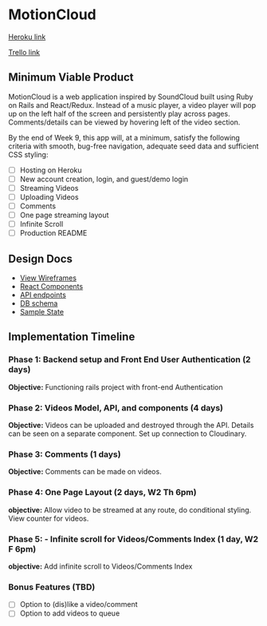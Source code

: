 # MotionCloud

[Heroku link][heroku]

[Trello link][trello]

[heroku]: http://www.herokuapp.com

[trello]: https://trello.com/b/kCORyr4I/motion-cloud

## Minimum Viable Product

MotionCloud is a web application inspired by SoundCloud built using Ruby on Rails
and React/Redux. Instead of a music player, a video player will pop up on the left
half of the screen and persistently play across pages. Comments/details can be
viewed by hovering left of the video section.

By the end of Week 9, this app will, at a minimum, satisfy the
following criteria with smooth, bug-free navigation, adequate seed data and
sufficient CSS styling:

- [ ] Hosting on Heroku
- [ ] New account creation, login, and guest/demo login
- [ ] Streaming Videos
- [ ] Uploading Videos
- [ ] Comments
- [ ] One page streaming layout
- [ ] Infinite Scroll
- [ ] Production README

## Design Docs
* [View Wireframes][wireframes]
* [React Components][components]
* [API endpoints][api-endpoints]
* [DB schema][schema]
* [Sample State][sample-state]

[wireframes]: /wireframes
[components]: component-hierarchy.md
[sample-state]: sample-state.md
[api-endpoints]: api-endpoints.md
[schema]: schema.md

## Implementation Timeline

### Phase 1: Backend setup and Front End User Authentication (2 days)

**Objective:** Functioning rails project with front-end Authentication

### Phase 2: Videos Model, API, and components (4 days)

**Objective:** Videos can be uploaded and destroyed through the API. Details can
  be seen on a separate component. Set up connection to Cloudinary.

### Phase 3: Comments (1 days)

**Objective:** Comments can be made on videos.

### Phase 4: One Page Layout (2 days, W2 Th 6pm)

**objective:** Allow video to be streamed at any route, do conditional styling.
  View counter for videos.

### Phase 5: - Infinite scroll for Videos/Comments Index (1 day, W2 F 6pm)

**objective:** Add infinite scroll to Videos/Comments Index

### Bonus Features (TBD)
- [ ] Option to (dis)like a video/comment
- [ ] Option to add videos to queue
